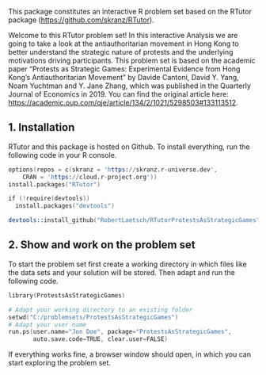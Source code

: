 This package constitutes an interactive R problem set based on the RTutor package (https://github.com/skranz/RTutor). 

Welcome to this RTutor problem set! In this interactive Analysis we are going to take a look at the antiauthoritarian movement in Hong Kong to better understand the strategic nature of protests and the underlying motivations driving participants. This problem set is based on the academic paper “Protests as Strategic Games: Experimental Evidence from Hong Kong’s Antiauthoritarian Movement” by Davide Cantoni, David Y. Yang, Noam Yuchtman and Y. Jane Zhang, which was published in the Quarterly Journal of Economics in 2019. You can find the original article here: https://academic.oup.com/qje/article/134/2/1021/5298503#133113512.

## 1. Installation

RTutor and this package is hosted on Github. To install everything, run the following code in your R console.
```s
options(repos = c(skranz = 'https://skranz.r-universe.dev',
    CRAN = 'https://cloud.r-project.org'))
install.packages("RTutor")

if (!require(devtools))
  install.packages("devtools")

devtools::install_github("RobertLaetsch/RTutorProtestsAsStrategicGames")
```

## 2. Show and work on the problem set
To start the problem set first create a working directory in which files like the data sets and your solution will be stored. Then adapt and run the following code.
```s
library(ProtestsAsStrategicGames)

# Adapt your working directory to an existing folder
setwd("C:/problemsets/ProtestsAsStrategicGames")
# Adapt your user name
run.ps(user.name="Jon Doe", package="ProtestsAsStrategicGames",
       auto.save.code=TRUE, clear.user=FALSE)
```
If everything works fine, a browser window should open, in which you can start exploring the problem set.
